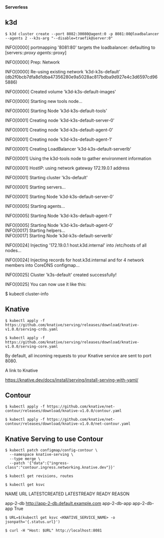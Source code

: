 **Serverless**

## k3d ##

```
$ k3d cluster create --port 8082:30080@agent:0 -p 8081:80@loadbalancer --agents 2 --k3s-arg "--disable=traefik@server:0"
```

INFO[0000] portmapping '8081:80' targets the loadbalancer: defaulting to [servers:*:proxy agents:*:proxy]

INFO[0000] Prep: Network

INFO[0000] Re-using existing network 'k3d-k3s-default' (db2f0bcb7dfa8d1dba47356280e9a5028ac817bdba9d927e4c3d6597cd965886)

INFO[0000] Created volume 'k3d-k3s-default-images'

INFO[0000] Starting new tools node...

INFO[0000] Starting Node 'k3d-k3s-default-tools'

INFO[0001] Creating node 'k3d-k3s-default-server-0'

INFO[0001] Creating node 'k3d-k3s-default-agent-0'

INFO[0001] Creating node 'k3d-k3s-default-agent-1'

INFO[0001] Creating LoadBalancer 'k3d-k3s-default-serverlb'

INFO[0001] Using the k3d-tools node to gather environment information 

INFO[0001] HostIP: using network gateway 172.19.0.1 address 

INFO[0001] Starting cluster 'k3s-default'   

INFO[0001] Starting servers... 

INFO[0001] Starting Node 'k3d-k3s-default-server-0'   

INFO[0005] Starting agents...   

INFO[0005] Starting Node 'k3d-k3s-default-agent-1'    

INFO[0005] Starting Node 'k3d-k3s-default-agent-0'      
INFO[0017] Starting helpers...                          
INFO[0017] Starting Node 'k3d-k3s-default-serverlb'  

INFO[0024] Injecting '172.19.0.1 host.k3d.internal' into /etc/hosts of all nodes...

INFO[0024] Injecting records for host.k3d.internal and for 4 network members into CoreDNS configmap... 

INFO[0025] Cluster 'k3s-default' created successfully! 

INFO[0025] You can now use it like this: 

$ kubectl cluster-info

## Knative ##

```
$ kubectl apply -f https://github.com/knative/serving/releases/download/knative-v1.0.0/serving-crds.yaml

$ kubectl apply -f https://github.com/knative/serving/releases/download/knative-v1.0.0/serving-core.yaml
```

By default, all incoming requests to your Knative service are sent to port 8080.

A link to Knative

https://knative.dev/docs/install/serving/install-serving-with-yaml/

## Contour ##

```
$ kubectl apply -f https://github.com/knative/net-contour/releases/download/knative-v1.0.0/contour.yaml

$ kubectl apply -f https://github.com/knative/net-contour/releases/download/knative-v1.0.0/net-contour.yaml
```

## Knative Serving to use Contour ##

```
$ kubectl patch configmap/config-contour \
  --namespace knative-serving \
  --type merge \
  --patch '{"data":{"ingress-class":"contour.ingress.networking.knative.dev"}}'

$ kubectl get revisions, routes

$ kubectl get ksvc
```

NAME       URL                                   LATESTCREATED   LATESTREADY    READY   REASON

app-2-db   http://app-2-db.default.example.com   app-2-db-app    app-2-db-app   True

```
$ URL=$(kubectl get ksvc <KNATIVE_SERVICE_NAME> -o jsonpath='{.status.url}')

$ curl -H "Host: $URL" http://localhost:8081
```
